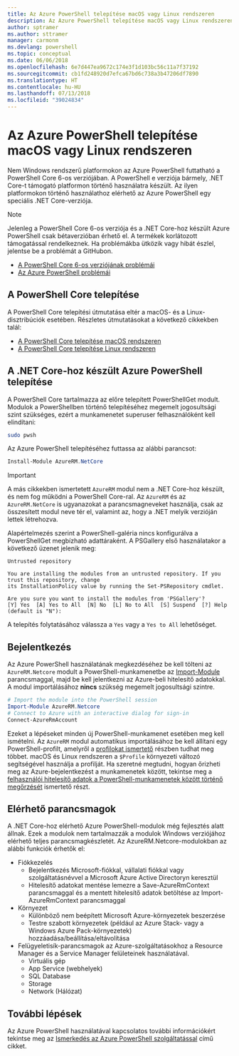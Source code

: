```yaml
---
title: Az Azure PowerShell telepítése macOS vagy Linux rendszeren
description: Az Azure PowerShell telepítése macOS vagy Linux rendszeren.
author: sptramer
ms.author: sttramer
manager: carmonm
ms.devlang: powershell
ms.topic: conceptual
ms.date: 06/06/2018
ms.openlocfilehash: 6e7d447ea9672c174e3f1d103bc56c11a7f37192
ms.sourcegitcommit: cb1fd248920d7efca67bd6c738a3b47206df7890
ms.translationtype: HT
ms.contentlocale: hu-HU
ms.lasthandoff: 07/13/2018
ms.locfileid: "39024834"
---
```

# <a name="install-azure-powershell-on-macos-or-linux"></a>Az Azure PowerShell telepítése macOS vagy Linux rendszeren

Nem Windows rendszerű platformokon az Azure PowerShell futtatható a PowerShell Core 6-os verziójában. A PowerShell e verziója bármely, .NET Core-t támogató platformon történő használatra készült. Az ilyen platformokon történő használathoz elérhető az Azure PowerShell egy speciális .NET Core-verziója.

> [!NOTE]
> Jelenleg a PowerShell Core 6-os verziója és a .NET Core-hoz készült Azure PowerShell csak bétaverzióban érhető el.
> A termékek korlátozott támogatással rendelkeznek. Ha problémákba ütközik vagy hibát észlel, jelentse be a problémát a GitHubon.
>
> * [A PowerShell Core 6-os verziójának problémái](https://github.com/PowerShell/PowerShell/issues)
> * [Az Azure PowerShell problémái](https://github.com/azure/azure-docs-powershell/issues)

## <a name="install-powershell-core"></a>A PowerShell Core telepítése

A PowerShell Core telepítési útmutatása eltér a macOS- és a Linux-disztribúciók esetében.
Részletes útmutatásokat a következő cikkekben talál:

* [A PowerShell Core telepítése macOS rendszeren](/powershell/scripting/setup/installing-powershell-core-on-macos)
* [A PowerShell Core telepítése Linux rendszeren](/powershell/scripting/setup/installing-powershell-core-on-linux)

## <a name="install-azure-powershell-for-net-core"></a>A .NET Core-hoz készült Azure PowerShell telepítése

A PowerShell Core tartalmazza az előre telepített PowerShellGet modult. Modulok a PowerShellben történő telepítéséhez megemelt jogosultsági szint szükséges, ezért a munkamenetet superuser felhasználóként kell elindítani:

```bash
sudo pwsh
```

Az Azure PowerShell telepítéséhez futtassa az alábbi parancsot:

```powershell
Install-Module AzureRM.NetCore
```

> [!IMPORTANT]
> A más cikkekben ismertetett `AzureRM` modul nem a .NET Core-hoz készült, és nem fog működni a PowerShell Core-ral. Az `AzureRM` és az `AzureRM.NetCore` is ugyanazokat a parancsmagneveket használja, csak az összesített modul neve tér el, valamint az, hogy a .NET melyik verzióján lettek létrehozva.

Alapértelmezés szerint a PowerShell-galéria nincs konfigurálva a PowerShellGet megbízható adattáraként. A PSGallery első használatakor a következő üzenet jelenik meg:

```output
Untrusted repository

You are installing the modules from an untrusted repository. If you trust this repository, change
its InstallationPolicy value by running the Set-PSRepository cmdlet.

Are you sure you want to install the modules from 'PSGallery'?
[Y] Yes  [A] Yes to All  [N] No  [L] No to All  [S] Suspend  [?] Help (default is "N"):
```

A telepítés folytatásához válassza a `Yes` vagy a `Yes to All` lehetőséget.

## <a name="sign-in"></a>Bejelentkezés

Az Azure PowerShell használatának megkezdéséhez be kell tölteni az `AzureRM.Netcore` modult a PowerShell-munkamenetbe az [Import-Module](/powershell/module/Microsoft.PowerShell.Core/Import-Module) parancsmaggal, majd be kell jelentkezni az Azure-beli hitelesítő adatokkal. A modul importálásához __nincs__ szükség megemelt jogosultsági szintre.

```powershell
# Import the module into the PowerShell session
Import-Module AzureRM.Netcore
# Connect to Azure with an interactive dialog for sign-in
Connect-AzureRmAccount
```

Ezeket a lépéseket minden új PowerShell-munkamenet esetében meg kell ismételni. Az `AzureRM` modul automatikus importálásához be kell állítani egy PowerShell-profilt, amelyről a [profilokat ismertető](/powershell/module/microsoft.powershell.core/about/about_profiles) részben tudhat meg többet.
macOS és Linux rendszeren a `$Profile` környezeti változó segítségével használja a profilját. Ha szeretné megtudni, hogyan őrizheti meg az Azure-bejelentkezést a munkamenetek között, tekintse meg a [felhasználói hitelesítő adatok a PowerShell-munkamenetek között történő megőrzését](context-persistence.md) ismertető részt.

## <a name="available-cmdlets"></a>Elérhető parancsmagok

A .NET Core-hoz elérhető Azure PowerShell-modulok még fejlesztés alatt állnak. Ezek a modulok nem tartalmazzák a modulok Windows verziójához elérhető teljes parancsmagkészletét. Az AzureRM.Netcore-modulokban az alábbi funkciók érhetők el:

* Fiókkezelés
  * Bejelentkezés Microsoft-fiókkal, vállalati fiókkal vagy szolgáltatásnévvel a Microsoft Azure Active Directoryn keresztül
  * Hitelesítő adatokat mentése lemezre a Save-AzureRmContext parancsmaggal és a mentett hitelesítő adatok betöltése az Import-AzureRmContext parancsmaggal
* Környezet
  * Különböző nem beépített Microsoft Azure-környezetek beszerzése
  * Testre szabott környezetek (például az Azure Stack- vagy a Windows Azure Pack-környezetek) hozzáadása/beállítása/eltávolítása
* Felügyeletisík-parancsmagok az Azure-szolgáltatásokhoz a Resource Manager és a Service Manager felületeinek használatával.
  * Virtuális gép
  * App Service (webhelyek)
  * SQL Database
  * Storage
  * Network (Hálózat)

## <a name="next-steps"></a>További lépések

Az Azure PowerShell használatával kapcsolatos további információkért tekintse meg az [Ismerkedés az Azure PowerShell szolgáltatással](get-started-azureps.md) című cikket.
